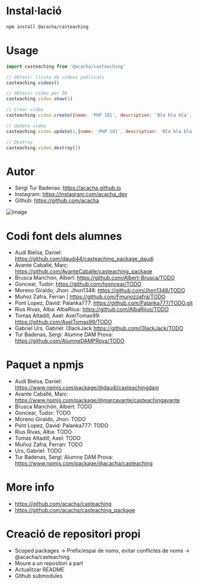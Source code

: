 # Instal·lació

```bash 
npm install @acacha/casteaching
``` 

# Usage 

```javascript
import casteaching from '@acacha/casteaching'

// Obtenir llista de vídeos publicats
casteaching.videos()

// Obtenir vídeo per ID
casteaching.video.show(1)

// Crear video
casteaching.video.create({name: 'PHP 101', description: 'Bla bla bla',  url: 'https://youtube.com/...' })

// Update video
casteaching.video.update(1,{name: 'PHP 101', description: 'Bla bla bla',  url: 'https://youtube.com/...' })

// Destroy
casteaching.video.destroy(1)
```

# Autor

- Sergi Tur Badenas: https://acacha.github.io
- Instagram: https://instagram.com/acacha_dev
- Github: https://github.com/acacha

![image](https://user-images.githubusercontent.com/4015406/140644527-e186bf90-e556-4970-98ed-3f00c5f1af11.png)

# Codi font dels alumnes

- Audí Bielsa, Daniel: https://github.com/daudi44/casteaching_package_daudi
- Avante Caballé, Marc: https://github.com/AvanteCaballe/casteaching_package
- Brusca Manchón, Albert: https://github.com/Albert-Brusca/TODO
- Goncear, Tudor: https://github.com/tgoncear/TODO
- Moreno Giraldo, Jhon: Jhon1348: https://github.com/Jhon1348/TODO
- Muñoz Zafra, Ferran | https://github.com/Fmunozzafra/TODO
- Pont Lopez, David: Palanka777: https://github.com/Palanka777/TODO.git
- Rius Rivas, Alba: AlbaRiius: https://github.com/AlbaRiius/TODO
- Tomas Altadill, Axel: AxelTomas99: https://github.com/AxelTomas99/TODO
- Gabriel Urs. Gabriel: l3lackJack https://github.com/l3lackJack/TODO
- Tur Badenas, Sergi: Alumne DAM Prova: https://github.com/AlumneDAMPRova/TODO

# Paquet a npmjs

- Audí Bielsa, Daniel: https://www.npmjs.com/package/@daudi/casteachingdani
- Avante Caballé, Marc: https://www.npmjs.com/package/@marcavante/casteachingavante
- Brusca Manchón, Albert: TODO
- Goncear, Tudor: TODO
- Moreno Giraldo, Jhon: TODO
- Pont Lopez, David: Palanka777: TODO
- Rius Rivas, Alba: TODO
- Tomas Altadill, Axel: TODO
- Muñoz Zafra, Ferran: TODO
- Urs, Gabriel: TODO
- Tur Badenas, Sergi: Alumne DAM Prova: https://www.npmjs.com/package/@acacha/casteaching

# More info
- https://github.com/acacha/casteaching
- https://github.com/acacha/casteaching_package

# Creació de repositori propi

- Scoped packages -> Prefix/espai de noms, evitar conflictes de noms -> @acacha/casteaching
- Moure a un repositori a part
- Actualitzar README
- Github submodules
